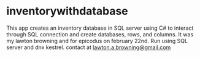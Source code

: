 # inventorywithdatabase

This app creates an inventory database in SQL server using C# to interact through SQL connection and create databases, rows, and columns. It was my lawton browning and for epicodus on february 22nd. Run using SQL server and dnx kestrel. contact at lawton.a.browning@gmail.com
